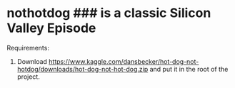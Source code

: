 # nothotdog ### is a classic Silicon Valley Episode

Requirements:
1. Download https://www.kaggle.com/dansbecker/hot-dog-not-hotdog/downloads/hot-dog-not-hot-dog.zip and put it in the root of the project.


